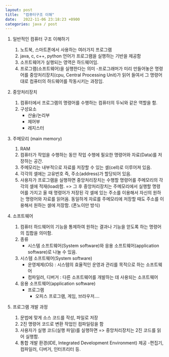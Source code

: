 ```yaml
---
layout: post
title:  "컴퓨터구조 이해"
date:   2022-11-06 23:18:23 +0900
categories: java / post
---
```

1. 일반적인 컴퓨터 구조 이해하기
    1) 노트북, 스마트폰에서 사용하는 여러가지 프로그램
    2) java, c, c++, python 언어가 프로그램을 실행하는 기반을 제공함
    3) 소프트웨어가 실행되는 영역은 하드웨어임.
    4) 프로그램(소프트웨어)을 실행한다는 의미
        -프로그래머가 미리 만들어놓은 명령어를
         중앙처리장치(cpu, Central Processing Unit)가 읽어 들여서
         그 명령어대로 컴퓨터의 하드웨어를 작동시키는 과정임.

2. 중앙처리장치
    1) 컴퓨터에서 프로그램의 명령어를 수행하는 컴퓨터의 두뇌와 같은 역할을 함.
    2) 구성요소
        - 산술/논리부
        - 제어부
        - 레지스터

3. 주메모리 (main memory)
    1) RAM
    2) 컴퓨터가 작업을 수행하는 동안 작업 수행에 필요한
       명령어와 자료(Data)를 저장하는 공간.
    3) 주메모리는 내부적으로 자료를 저장할 수 있는 셀(cell)로 이루어져 있음.
    4) 각각의 셀에는 고유번호 즉, 주소(address)가 할당되어 있음.
    5) 사용자가 프로그램을 실행하면 중앙처리장치는 수행할 명령어를
       주메모리의 각각의 셀에 적재(load)함.
       => 그 후 중앙처리장치는 주메모리에서 실행할 명령어를 가지고 올 때
          명령어가 저장된 각 셀에 있는 주소를 이용해서
          자신의 원하는 명령어와 자료를 읽어옴.
          동일하게 자료를 주메모리에 저장할 때도 주소를 이용해서 원하는 셀에 저장함.
          (폰노이만 방식)

4. 소프트웨어
    1) 컴퓨터 하드웨어의 기능을 통제하여 원하는 결과나 기능을 얻도록 하는
       명령어의 집합을 의미함.
    2) 종류
       - 시스템 소프트웨어(System software)와
         응용 소프트웨어(application software)로 나눌 수 있음.
    3) 시스템 소프트웨어(System software)
       - 운영체제(OS) : 시스템의 효율적인 운영과 관리를 목적으로 하는 소프트웨어
       - 컴파일러, 디버거 : 다른 소프트웨어를 개발하는 데 사용되는 소프트웨어
    4) 응용 소프트웨어(application software)
       - 프로그램
            - 오피스 프로그램, 게임, 브라우저....

5. 프로그램 개발 과정
    1) 문법에 맞게 소스 코드를 작성, 파일로 저장
    2) 2진 명령어 코드로 변환 작업인 컴파일링을 함
    3) 사용자가 실행 코드(실행 파일)를 실행하면 => 중앙처리장치는 2진 코드를 읽어 실행함.
    4) 통합 개발 환경(IDE, Integrated Development Environment) 제공
            -편집기, 컴파일러, 디버거, 인터프리터 등.
